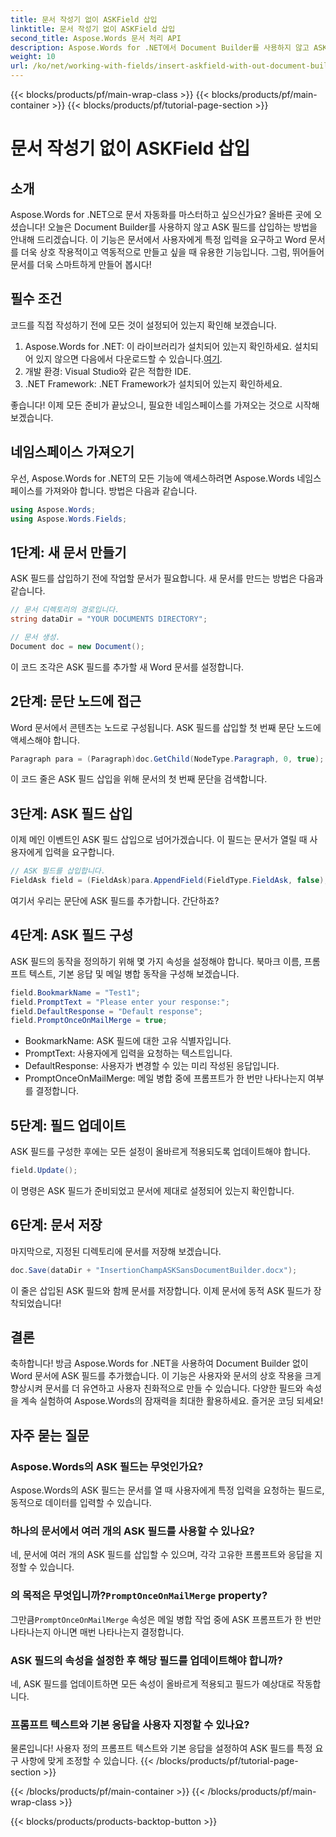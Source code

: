 ```yaml
---
title: 문서 작성기 없이 ASKField 삽입
linktitle: 문서 작성기 없이 ASKField 삽입
second_title: Aspose.Words 문서 처리 API
description: Aspose.Words for .NET에서 Document Builder를 사용하지 않고 ASK 필드를 삽입하는 방법을 알아보세요. 이 가이드를 따라 Word 문서를 동적으로 향상시키세요.
weight: 10
url: /ko/net/working-with-fields/insert-askfield-with-out-document-builder/
---
```


{{< blocks/products/pf/main-wrap-class >}}
{{< blocks/products/pf/main-container >}}
{{< blocks/products/pf/tutorial-page-section >}}

# 문서 작성기 없이 ASKField 삽입

## 소개

Aspose.Words for .NET으로 문서 자동화를 마스터하고 싶으신가요? 올바른 곳에 오셨습니다! 오늘은 Document Builder를 사용하지 않고 ASK 필드를 삽입하는 방법을 안내해 드리겠습니다. 이 기능은 문서에서 사용자에게 특정 입력을 요구하고 Word 문서를 더욱 상호 작용적이고 역동적으로 만들고 싶을 때 유용한 기능입니다. 그럼, 뛰어들어 문서를 더욱 스마트하게 만들어 봅시다!

## 필수 조건

코드를 직접 작성하기 전에 모든 것이 설정되어 있는지 확인해 보겠습니다.

1.  Aspose.Words for .NET: 이 라이브러리가 설치되어 있는지 확인하세요. 설치되어 있지 않으면 다음에서 다운로드할 수 있습니다.[여기](https://releases.aspose.com/words/net/).
2. 개발 환경: Visual Studio와 같은 적합한 IDE.
3. .NET Framework: .NET Framework가 설치되어 있는지 확인하세요.

좋습니다! 이제 모든 준비가 끝났으니, 필요한 네임스페이스를 가져오는 것으로 시작해 보겠습니다.

## 네임스페이스 가져오기

우선, Aspose.Words for .NET의 모든 기능에 액세스하려면 Aspose.Words 네임스페이스를 가져와야 합니다. 방법은 다음과 같습니다.

```csharp
using Aspose.Words;
using Aspose.Words.Fields;
```

## 1단계: 새 문서 만들기

ASK 필드를 삽입하기 전에 작업할 문서가 필요합니다. 새 문서를 만드는 방법은 다음과 같습니다.

```csharp
// 문서 디렉토리의 경로입니다.
string dataDir = "YOUR DOCUMENTS DIRECTORY";

// 문서 생성.
Document doc = new Document();
```

이 코드 조각은 ASK 필드를 추가할 새 Word 문서를 설정합니다.

## 2단계: 문단 노드에 접근

Word 문서에서 콘텐츠는 노드로 구성됩니다. ASK 필드를 삽입할 첫 번째 문단 노드에 액세스해야 합니다.

```csharp
Paragraph para = (Paragraph)doc.GetChild(NodeType.Paragraph, 0, true);
```

이 코드 줄은 ASK 필드 삽입을 위해 문서의 첫 번째 문단을 검색합니다.

## 3단계: ASK 필드 삽입

이제 메인 이벤트인 ASK 필드 삽입으로 넘어가겠습니다. 이 필드는 문서가 열릴 때 사용자에게 입력을 요구합니다.

```csharp
// ASK 필드를 삽입합니다.
FieldAsk field = (FieldAsk)para.AppendField(FieldType.FieldAsk, false);
```

여기서 우리는 문단에 ASK 필드를 추가합니다. 간단하죠?

## 4단계: ASK 필드 구성

ASK 필드의 동작을 정의하기 위해 몇 가지 속성을 설정해야 합니다. 북마크 이름, 프롬프트 텍스트, 기본 응답 및 메일 병합 동작을 구성해 보겠습니다.

```csharp
field.BookmarkName = "Test1";
field.PromptText = "Please enter your response:";
field.DefaultResponse = "Default response";
field.PromptOnceOnMailMerge = true;
```

- BookmarkName: ASK 필드에 대한 고유 식별자입니다.
- PromptText: 사용자에게 입력을 요청하는 텍스트입니다.
- DefaultResponse: 사용자가 변경할 수 있는 미리 작성된 응답입니다.
- PromptOnceOnMailMerge: 메일 병합 중에 프롬프트가 한 번만 나타나는지 여부를 결정합니다.

## 5단계: 필드 업데이트

ASK 필드를 구성한 후에는 모든 설정이 올바르게 적용되도록 업데이트해야 합니다.

```csharp
field.Update();
```

이 명령은 ASK 필드가 준비되었고 문서에 제대로 설정되어 있는지 확인합니다.

## 6단계: 문서 저장

마지막으로, 지정된 디렉토리에 문서를 저장해 보겠습니다.

```csharp
doc.Save(dataDir + "InsertionChampASKSansDocumentBuilder.docx");
```

이 줄은 삽입된 ASK 필드와 함께 문서를 저장합니다. 이제 문서에 동적 ASK 필드가 장착되었습니다!

## 결론

축하합니다! 방금 Aspose.Words for .NET을 사용하여 Document Builder 없이 Word 문서에 ASK 필드를 추가했습니다. 이 기능은 사용자와 문서의 상호 작용을 크게 향상시켜 문서를 더 유연하고 사용자 친화적으로 만들 수 있습니다. 다양한 필드와 속성을 계속 실험하여 Aspose.Words의 잠재력을 최대한 활용하세요. 즐거운 코딩 되세요!

## 자주 묻는 질문

### Aspose.Words의 ASK 필드는 무엇인가요?
Aspose.Words의 ASK 필드는 문서를 열 때 사용자에게 특정 입력을 요청하는 필드로, 동적으로 데이터를 입력할 수 있습니다.

### 하나의 문서에서 여러 개의 ASK 필드를 사용할 수 있나요?
네, 문서에 여러 개의 ASK 필드를 삽입할 수 있으며, 각각 고유한 프롬프트와 응답을 지정할 수 있습니다.

###  의 목적은 무엇입니까?`PromptOnceOnMailMerge` property?
 그만큼`PromptOnceOnMailMerge` 속성은 메일 병합 작업 중에 ASK 프롬프트가 한 번만 나타나는지 아니면 매번 나타나는지 결정합니다.

### ASK 필드의 속성을 설정한 후 해당 필드를 업데이트해야 합니까?
네, ASK 필드를 업데이트하면 모든 속성이 올바르게 적용되고 필드가 예상대로 작동합니다.

### 프롬프트 텍스트와 기본 응답을 사용자 지정할 수 있나요?
물론입니다! 사용자 정의 프롬프트 텍스트와 기본 응답을 설정하여 ASK 필드를 특정 요구 사항에 맞게 조정할 수 있습니다.
{{< /blocks/products/pf/tutorial-page-section >}}

{{< /blocks/products/pf/main-container >}}
{{< /blocks/products/pf/main-wrap-class >}}

{{< blocks/products/products-backtop-button >}}
